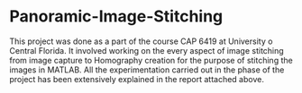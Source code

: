 # Panoramic-Image-Stitching

This project was done as a part of the course CAP 6419 at University o Central Florida. It involved working on the every aspect of image stitching from image capture to Homography creation for the purpose of stitching the images in MATLAB. All the experimentation carried out in the phase of the project has been extensively explained in the report attached above.
